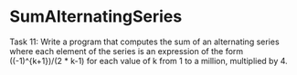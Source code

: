 # SumAlternatingSeries

Task 11: Write a program that computes the sum of an alternating series where each element of the series is an expression
of the form ((-1)^{k+1})/(2 * k-1) for each value of k from 1 to a million, multiplied by 4.
